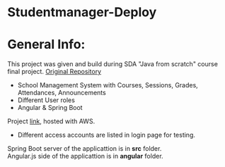 # Studentmanager-Deploy

# General Info:
This project was given and build during SDA "Java from scratch" course final project. [Original Repository](https://github.com/h2ving/studentmanager)
- School Management System with Courses, Sessions, Grades, Attendances, Announcements
- Different User roles
- Angular & Spring Boot

Project [link](http://sda-studentmanagement.s3-website.eu-north-1.amazonaws.com/), hosted with AWS.<br />
- Different access accounts are listed in login page for testing.<br />

Spring Boot server of the applicattion is in **src** folder.<br />
Angular.js side of the applicattion is in **angular** folder.<br />
